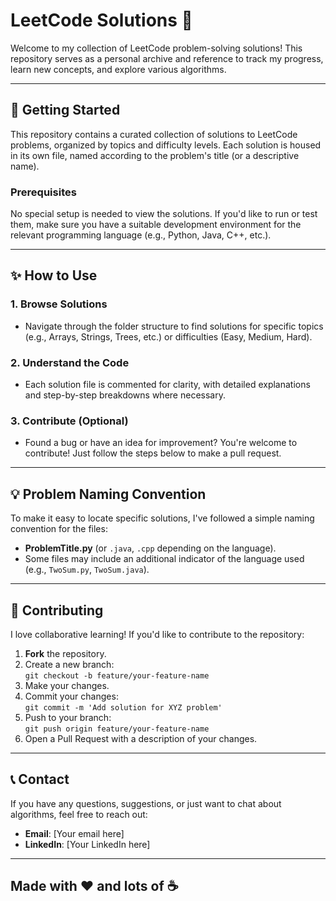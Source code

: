 # LeetCode Solutions 🌟

Welcome to my collection of LeetCode problem-solving solutions! This repository serves as a personal archive and reference to track my progress, learn new concepts, and explore various algorithms.

---

## 🚀 Getting Started

This repository contains a curated collection of solutions to LeetCode problems, organized by topics and difficulty levels. Each solution is housed in its own file, named according to the problem's title (or a descriptive name).

### Prerequisites

No special setup is needed to view the solutions. If you'd like to run or test them, make sure you have a suitable development environment for the relevant programming language (e.g., Python, Java, C++, etc.).

---

## ✨ How to Use

### 1. Browse Solutions
- Navigate through the folder structure to find solutions for specific topics (e.g., Arrays, Strings, Trees, etc.) or difficulties (Easy, Medium, Hard).
  
### 2. Understand the Code
- Each solution file is commented for clarity, with detailed explanations and step-by-step breakdowns where necessary.

### 3. Contribute (Optional)
- Found a bug or have an idea for improvement? You're welcome to contribute! Just follow the steps below to make a pull request.

---

## 💡 Problem Naming Convention

To make it easy to locate specific solutions, I've followed a simple naming convention for the files:
- **ProblemTitle.py** (or `.java`, `.cpp` depending on the language).
- Some files may include an additional indicator of the language used (e.g., `TwoSum.py`, `TwoSum.java`).

---

## 🤝 Contributing

I love collaborative learning! If you'd like to contribute to the repository:

1. **Fork** the repository.
2. Create a new branch:  
   `git checkout -b feature/your-feature-name`
3. Make your changes.
4. Commit your changes:  
   `git commit -m 'Add solution for XYZ problem'`
5. Push to your branch:  
   `git push origin feature/your-feature-name`
6. Open a Pull Request with a description of your changes.

---

## 📞 Contact

If you have any questions, suggestions, or just want to chat about algorithms, feel free to reach out:

- **Email**: [Your email here]
- **LinkedIn**: [Your LinkedIn here]

---

## Made with ❤️ and lots of ☕️
